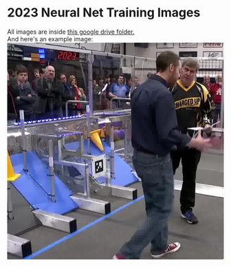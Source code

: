 # 2023 Neural Net Training Images
All images are inside
[this google drive folder.](https://drive.google.com/drive/folders/1jvEAPxqXR6DTSi9kd8sAT5zEs1_0a4ho)  
And here's an example image:
![Example image](haas_777.png)